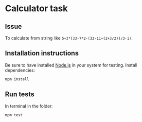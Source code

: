 # Calculator task
## Issue
To calculate from string like `5+3*(33-7*2-(33-11+(2+3/2))/3-1)`. 

## Installation instructions
Be sure to have installed [Node.js](http://nodejs.org/) in your system for testing.
Install dependencies:
```bash
npm install
```

## Run tests
In terminal in the folder:
```bash
npm test
```